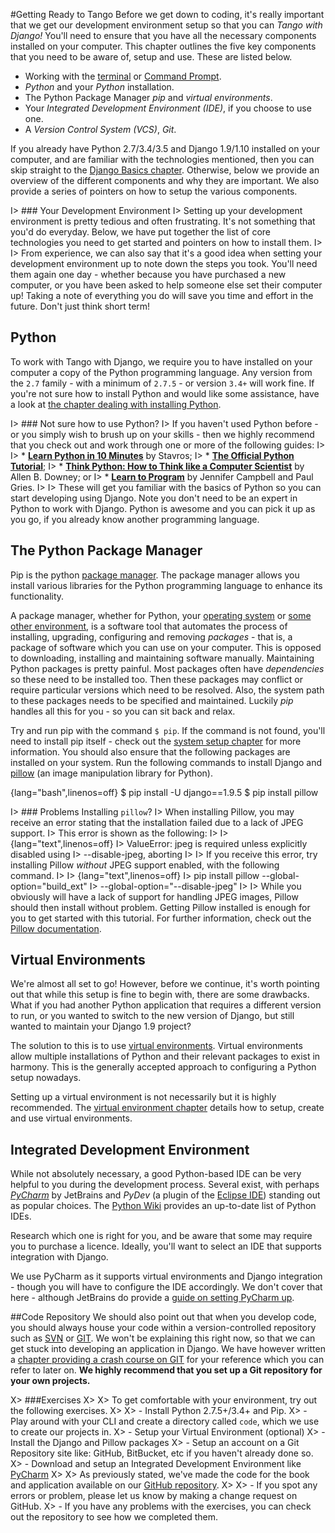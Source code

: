 #Getting Ready to Tango
Before we get down to coding, it's really important that we get our development environment setup so that you can *Tango with Django!* You'll need to ensure that you have all the necessary components installed on your computer. This chapter outlines the five key components that you need to be aware of, setup and use. These are listed below.

* Working with the [terminal](https://en.wikipedia.org/wiki/Terminal_emulator) or [Command Prompt](https://en.wikipedia.org/wiki/Cmd.exe).
* *Python* and your *Python* installation.
* The Python Package Manager *pip* and *virtual environments*.
* Your *Integrated Development Environment (IDE)*, if you choose to use one.
* A *Version Control System (VCS)*, *Git*.

If you already have Python 2.7/3.4/3.5 and Django 1.9/1.10 installed on your computer, and are familiar with the technologies mentioned, then you can skip straight to the [Django Basics chapter](#chapter-django-basics). Otherwise, below we provide an overview of the different components and why they are important. We also provide a series of pointers on how to setup the various components.

I> ### Your Development Environment
I> Setting up your development environment is pretty tedious and often frustrating. It's not something that you'd do everyday. Below, we have put together the list of core technologies you need to get started and pointers on how to install them.
I>
I> From experience, we can also say that it's a good idea when setting your development environment up to note down the steps you took. You'll need them again one day - whether because you have purchased a new computer, or you have been asked to help someone else set their computer up! Taking a note of everything you do will save you time and effort in the future. Don't just think short term!

## Python
To work with Tango with Django, we require you to have installed on your computer a copy of the Python programming language. Any version from the `2.7` family - with a minimum of `2.7.5` - or version `3.4+` will work fine. If you're not sure how to install Python and would like some assistance, have a look at [the chapter dealing with installing Python](#section-system-setup-python).

I> ### Not sure how to use Python?
I> If you haven't used Python before - or you simply wish to brush up on your skills - then we highly recommend that you check out and work through one or more of the following guides:
I> 
I> * [**Learn Python in 10 Minutes**](http://www.korokithakis.net/tutorials/python/) by Stavros;
I> * [**The Official Python Tutorial**](http://docs.python.org/2/tutorial/);
I> * [**Think Python: How to Think like a Computer Scientist**](http://www.greenteapress.com/thinkpython/) by Allen B. Downey; or
I> * [**Learn to Program**](https://www.coursera.org/course/programming1) by Jennifer Campbell and Paul Gries.
I>
I> These will get you familiar with the basics of Python so you can start developing using Django. Note you don't need to be an expert in Python to work with Django. Python is awesome and you can pick it up as you go, if you already know another programming language.



## The Python Package Manager
Pip is the python [package manager](https://en.wikipedia.org/wiki/Package_manager). The package manager allows you install various libraries for the Python programming language to enhance its functionality.

A package manager, whether for Python, your [operating system](https://en.wikipedia.org/wiki/Advanced_Packaging_Tool) or [some other environment](https://docs.npmjs.com/cli/install), is a software tool that automates the process of installing, upgrading, configuring and removing *packages* - that is, a package of software which you can use on your computer. This is opposed to downloading, installing and maintaining software manually. Maintaining Python packages is pretty painful. Most packages often have *dependencies* so these need to be installed too. Then these packages may conflict or require particular versions which need to be resolved. Also, the system path to these packages needs to be specified and maintained. Luckily *pip* handles all this for you - so you can sit back and relax.

Try and run pip with the command `$ pip`. If the command is not found, you'll need to install pip itself - check out the [system setup chapter](#chapter-system-setup) for more information. You should also ensure that the following packages are installed on your system. Run the following commands to install Django and [pillow](https://python-pillow.org/) (an image manipulation library for Python).

{lang="bash",linenos=off}
	$ pip install -U django==1.9.5
	$ pip install pillow

I> ### Problems Installing `pillow`?
I> When installing Pillow, you may receive an error stating that the installation failed due to a lack of JPEG support.
I> This error is shown as the following:
I> 
I> {lang="text",linenos=off}
I> 	ValueError: jpeg is required unless explicitly disabled using
I> 	            --disable-jpeg, aborting
I>
I> If you receive this error, try installing Pillow *without* JPEG support enabled, with the following command.
I>
I> {lang="text",linenos=off}
I> 	pip install pillow --global-option="build_ext"
I> 	                   --global-option="--disable-jpeg"
I>
I> While you obviously will have a lack of support for handling JPEG images, Pillow should then install without problem. Getting Pillow installed is enough for you to get started with this tutorial. For further information, check out the [Pillow documentation](http://pillow.readthedocs.io/en/3.2.x/installation.html).


## Virtual Environments

We're almost all set to go! However, before we continue, it's worth pointing out that while this setup is fine to begin with, there are some drawbacks. What if you had another Python application that requires a different version to run, or you wanted to switch to the new version of Django, but still wanted to maintain your Django 1.9 project?

The solution to this is to use [virtual environments](http://simononsoftware.com/virtualenv-tutorial/). Virtual environments allow multiple installations of Python and their relevant packages to exist in harmony. This is the generally accepted approach to configuring a Python setup nowadays.

Setting up a virtual environment is not necessarily but it is highly recommended. The [virtual environment chapter](#chapter-virtual-environments) details how to setup, create and use virtual environments.


## Integrated Development Environment
While not absolutely necessary, a good Python-based IDE can be very helpful to you during the development process. Several exist, with perhaps [*PyCharm*](http://www.jetbrains.com/pycharm/) by JetBrains and *PyDev* (a plugin of the [Eclipse IDE](http://www.eclipse.org/downloads/)) standing out as popular choices. The [Python Wiki](http://wiki.python.org/moin/IntegratedDevelopmentEnvironments) provides an up-to-date list of Python IDEs.

Research which one is right for you, and be aware that some may require you to purchase a licence. Ideally, you'll want to select an IDE that supports integration with Django.

We use PyCharm as it supports virtual environments and Django integration - though you will have to configure the IDE accordingly. We don't cover that here - although JetBrains do provide a [guide on setting PyCharm up](https://www.jetbrains.com/help/pycharm/2016.1/creating-and-running-your-first-django-project.html).

##Code Repository
We should also point out that when you develop code, you should always house your code within a version-controlled repository such as [SVN](http://subversion.tigris.org/) or [GIT](http://git-scm.com/). We won't be explaining this right now, so that we can get stuck into developing an application in Django. We have however written a [chapter providing a crash course on GIT](#chapter-git) for your reference which you can refer to later on. **We highly recommend that you set up a Git repository for your own projects.**

X> ###Exercises
X> 
X> To get comfortable with your environment, try out the following exercises.
X> 
X>  -   Install Python 2.7.5+/3.4+ and Pip.
X>  -   Play around with your CLI and create a directory called `code`,  which we use to create our projects in.
X>  -   Setup your Virtual Environment (optional)
X>  -   Install the Django and Pillow packages
X>  -   Setup an account on a Git Repository site like: GitHub, BitBucket, etc if you haven't already done so.
X>  -   Download and setup an Integrated Development Environment like [PyCharm](https://www.jetbrains.com/pycharm/)
X> 
X>  As previously stated, we've made the code for the book and application available on our [GitHub repository](https://github.com/leifos/tango_with_django_19/).
X> 
X>  -   If you spot any errors or problem, please let us know by making a change request on GitHub.
X>  -   If you have any problems with the exercises, you can check out the repository to see how we completed them.


